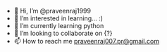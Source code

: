 - 👋 Hi, I’m @praveenraj1999
- 👀 I’m interested in learning... :)
- 🌱 I’m currently learning python
- 💞️ I’m looking to collaborate on {?}
- 📫 How to reach me praveenraj007.pr@gmail.com

<!---
praveenraj1999/praveenraj1999 is a ✨ special ✨ repository because its `README.md` (this file) appears on your GitHub profile.
You can click the Preview link to take a look at your changes.
--->
